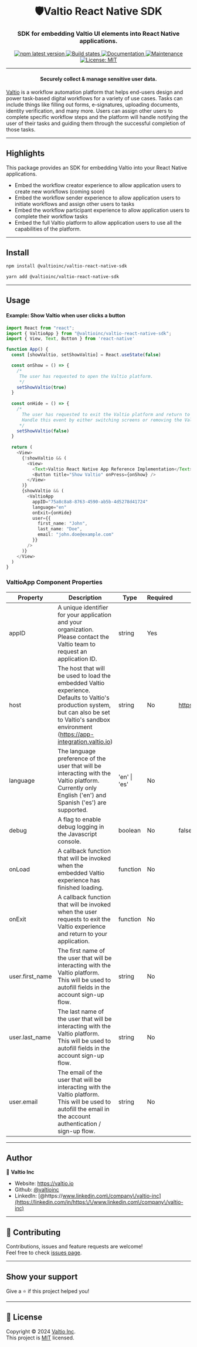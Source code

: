 <h1 align="center">🛡Valtio React Native SDK</h1>
<h3 align="center">SDK for embedding Valtio UI elements into React Native applications.</h3>
<p align="center">
  <a href="https://www.npmjs.com/package/@valtioinc/valtio-react-sdk">
    <img alt="npm latest version" src="https://img.shields.io/npm/v/@valtioinc/valtio-react-sdk/latest.svg">
  </a>
  <a href="https://github.com/valtioinc/valtio-react-sdk/actions/workflows/ci.yml">
    <img alt="Build states" src="https://github.com/valtioinc/valtio-react-sdk/actions/workflows/ci.yml/badge.svg">
  </a>
  <a href="https://github.com/valtioinc/valtio-react-sdk#readme" target="_blank">
    <img alt="Documentation" src="https://img.shields.io/badge/documentation-yes-brightgreen.svg" />
  </a>
  <a href="https://github.com/valtioinc/valtio-react-sdk/graphs/commit-activity" target="_blank">
    <img alt="Maintenance" src="https://img.shields.io/badge/Maintained%3F-yes-green.svg" />
  </a>
  <a href="https://github.com/valtioinc/valtio-react-sdk/blob/main/LICENSE" target="_blank">
    <img alt="License: MIT" src="https://img.shields.io/github/license/valtioinc/valtio-react-sdk" />
  </a>
</p>

***

<h4 align="center">Securely collect & manage sensitive user data.</h4>

[Valtio](https://valtio.io) is a workflow automation platform that helps end-users design and power task-based digital
workflows for a variety of use cases. Tasks can include things like filling out forms, e-signatures, uploading documents,
identity verification, and many more. Users can assign other users to complete specific workflow steps and the platform
will handle notifying the user of their tasks and guiding them through the successful completion of those tasks.
***

## Highlights

This package provides an SDK for embedding Valtio into your React Native applications.
* Embed the workflow creator experience to allow application users to create new workflows (coming soon)
* Embed the workflow sender experience to allow application users to initiate workflows and assign other users to tasks
* Embed the workflow participant experience to allow application users to complete their workflow tasks
* Embed the full Valtio platform to allow application users to use all the capabilities of the platform.
***

## Install

```sh
npm install @valtioinc/valtio-react-native-sdk
```

```sh
yarn add @valtioinc/valtio-react-native-sdk
```
***

## Usage

#### Example: Show Valtio when user clicks a button

```typescript jsx
import React from "react";
import { ValtioApp } from "@valtioinc/valtio-react-native-sdk";
import { View, Text, Button } from 'react-native'

function App() {
  const [showValtio, setShowValtio] = React.useState(false)

  const onShow = () => {
    /*
     The user has requested to open the Valtio platform.
     */
    setShowValtio(true)
  }
  
  const onHide = () => {
    /*
      The user has requested to exit the Valtio platform and return to your application.
      Handle this event by either switching screens or removing the ValtioApp component.
     */
    setShowValtio(false)
  }
  
  return (
    <View>
      {!showValtio && (
        <View>
          <Text>Valtio React Native App Reference Implementation</Text>
          <Button title="Show Valtio" onPress={onShow} />
        </View>
      )}
      {showValtio && (
        <ValtioApp
          appID="75a8c8a8-8763-4590-ab5b-4d5278d41724"
          language="en"
          onExit={onHide}
          user={{
            first_name: "John",
            last_name: "Doe",
            email: "john.doe@example.com"
          }}
        />
      )}
    </View>
  )
}
```
### ValtioApp Component Properties
| Property        | Description                                                                                                                                                                                        | Type         | Required | Default               | 
|-----------------|----------------------------------------------------------------------------------------------------------------------------------------------------------------------------------------------------|--------------|----------|-----------------------|
| appID           | A unique identifier for your application and your organization. Please contact the Valtio team to request an application ID.                                                                       | string       | Yes      |                       |
| host            | The host that will be used to load the embedded Valtio experience. Defaults to Valtio's production system, but can also be set to Valtio's sandbox environment (https://app-integration.valtio.io) | string       | No       | https://app.valtio.io |
| language        | The language preference of the user that will be interacting with the Valtio platform. Currently only English ('en') and Spanish ('es') are supported.                                             | 'en' \| 'es' | No       |
| debug           | A flag to enable debug logging in the Javascript console.                                                                                                                                          | boolean      | No       | false                 |
| onLoad          | A callback function that will be invoked when the embedded Valtio experience has finished loading.                                                                                                 | function     | No       |                       |
| onExit          | A callback function that will be invoked when the user requests to exit the Valtio experience and return to your application.                                                                      | function     | No       |                       |
| user.first_name | The first name of the user that will be interacting with the Valtio platform. This will be used to autofill fields in the account sign-up flow.                                                    | string       | No       |                       |
| user.last_name  | The last name of the user that will be interacting with the Valtio platform. This will be used to autofill fields in the account sign-up flow.                                                     | string       | No       |                       |
| user.email      | The email of the user that will be interacting with the Valtio platform. This will be used to autofill the email in the account authentication / sign-up flow.                                     | string       | No       |                       | 

***

## Author

👤 **Valtio Inc**

* Website: https://valtio.io
* Github: [@valtioinc](https://github.com/valtioinc)
* LinkedIn: [@https:\/\/www.linkedin.com\/company\/valtio-inc](https://linkedin.com/in/https:\/\/www.linkedin.com\/company\/valtio-inc)
***

## 🤝 Contributing

Contributions, issues and feature requests are welcome!<br />Feel free to
check [issues page](https://github.com/valtioinc/valtio-react-sdk/issues).
***

## Show your support

Give a ⭐️ if this project helped you!
***

## 📝 License

Copyright © 2024 [Valtio Inc](https://github.com/valtioinc).<br />
This project is [MIT](https://github.com/valtioinc/valtio-react-sdk/blob/main/LICENSE) licensed.

